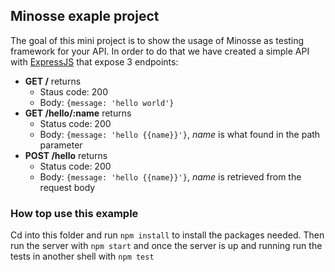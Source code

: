 ## Minosse exaple project
The goal of this mini project is to show the usage of Minosse as testing framework for your API.
In order to do that we have created a simple API with [ExpressJS](http://expressjs.com/) that expose
3 endpoints:

* **GET /** returns
    * Staus code: 200
    * Body: `{message: 'hello world'}`
* **GET /hello/:name** returns
    * Status code: 200
    * Body: `{message: 'hello {{name}}'}`, *name* is what found in the path parameter
* **POST /hello** returns
    * Status code: 200
    * Body: `{message: 'hello {{name}}'}`, *name* is retrieved from the request body

### How top use this example
Cd into this folder and run `npm install` to install the packages needed. Then run the server with
`npm start` and once the server is up and running run the tests in another shell with
`npm test`
